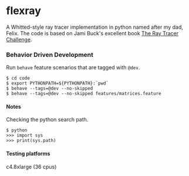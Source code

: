 # flexray
A Whitted-style ray tracer implementation in python named after my dad, Felix. The code is based on Jami Buck's excellent book [The Ray Tracer Challenge](https://pragprog.com/titles/jbtracer/the-ray-tracer-challenge/).

### Behavior Driven Development

Run `behave` feature scenarios that are tagged with `@dev`.

```
$ cd code
$ export PYTHONPATH=${PYTHONPATH}:`pwd`
$ behave --tags=@dev --no-skipped
$ behave --tags=@dev --no-skipped features/matrices.feature
```

#### Notes

Checking the python search path.

```
$ python
>>> import sys
>>> print(sys.path)
```

#### Testing platforms

c4.8xlarge (36 cpus)


